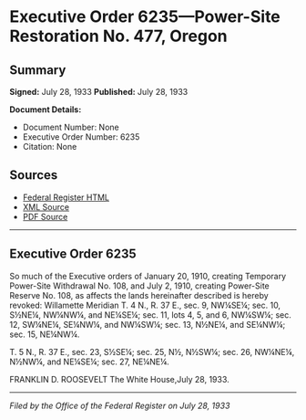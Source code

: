 # Executive Order 6235—Power-Site Restoration No. 477, Oregon

## Summary

**Signed:** July 28, 1933
**Published:** July 28, 1933

**Document Details:**
- Document Number: None
- Executive Order Number: 6235
- Citation: None

## Sources
- [Federal Register HTML](https://www.presidency.ucsb.edu/documents/executive-order-6235-power-site-restoration-no-477-oregon)
- [XML Source](None)
- [PDF Source](None)

---

## Executive Order 6235

So much of the Executive orders of January 20, 1910, creating Temporary Power-Site Withdrawal No. 108, and July 2, 1910, creating Power-Site Reserve No. 108, as affects the lands hereinafter described is hereby revoked:
Willamette Meridian
T. 4 N., R. 37 E., sec. 9, NW¼SE¼;
sec. 10, S½NE¼, NW¼NW¼, and NE¼SE¼;
sec. 11, lots 4, 5, and 6, NW¼SW¼;
sec. 12, SW¼NE¼, SE¼NW¼, and NW¼SW¼;
sec. 13, N½NE¼, and SE¼NW¼;
sec. 15, NE¼NW¼.

T. 5 N., R. 37 E., sec. 23, S½SE¼;
sec. 25, N½, N½SW¼;
sec. 26, NW¼NE¼, N½NW¼, and NE¼SE¼;
sec. 27, NE¼NE¼.

FRANKLIN D. ROOSEVELT
The White House,July 28, 1933.

---

*Filed by the Office of the Federal Register on July 28, 1933*
